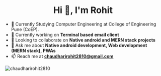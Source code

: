 <h1 align="center">Hi 👋, I'm Rohit</h1>

- 🔭 Currently Studying Computer Engineering at College of Engineering Pune (CoEP).
- 🌱 Currently working on **Terminal based email client**
- 👯 Looking to collaborate on **Native android and MERN stack projects**
- 💬 Ask me about **Native android development, Web development (MERN stack), PWAs**
- 📫 Reach me at **chaudharirohit2810@gmail.com**



<p>&nbsp;<img align="center" src="https://github-readme-stats.vercel.app/api?username=chaudharirohit2810&show_icons=true" alt="chaudharirohit2810" /></p>
